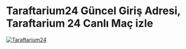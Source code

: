 # Taraftarium24 Güncel Giriş Adresi, Taraftarium 24 Canlı Maç izle
[![Taraftarium24]([gorsel-url](https://www.appcreator24.com/srv/imgs/gen/1291347_ico.png))](https://bit.ly/4d0Vk5u?r=lp&m=Mo35cuwH2jM)
